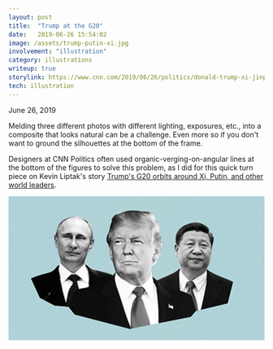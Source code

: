 ```yaml
---
layout: post
title:  "Trump at the G20"
date:   2019-06-26 15:54:02
image: /assets/trump-putin-xi.jpg
involvement: "illustration"
category: illustrations
writeup: true
storylink: https://www.cnn.com/2019/06/26/politics/donald-trump-xi-jinping-vladimir-putin-g20-meetings/index.html
tech: illustration
---
```


<p class="date" markdown="1">
June 26, 2019
</p>

Melding three different photos with different lighting, exposures, etc., into a composite that looks natural can be a challenge. Even more so if you don't want to ground the silhouettes at the bottom of the frame.

Designers at CNN Politics often used organic-verging-on-angular lines at the bottom of the figures to solve this problem, as I did for this quick turn piece on Kevin Liptak's story [Trump's G20 orbits around Xi, Putin, and other world leaders](https://www.cnn.com/2019/06/26/politics/donald-trump-xi-jinping-vladimir-putin-g20-meetings/index.html).


[![](/assets/trump-putin-xi.jpg)](https://www.cnn.com/2019/06/26/politics/donald-trump-xi-jinping-vladimir-putin-g20-meetings/index.html)
